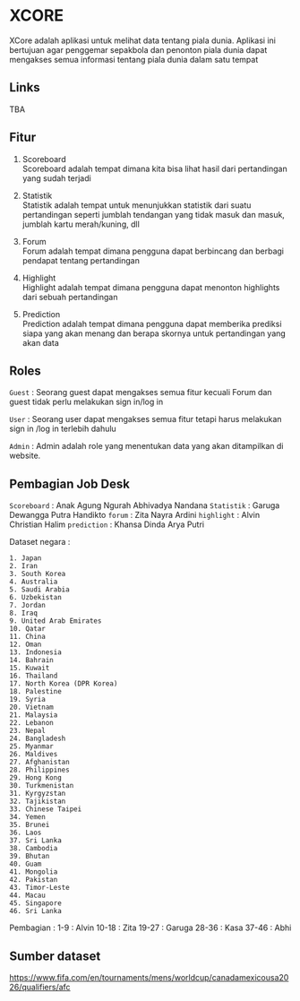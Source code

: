 # XCORE

XCore adalah aplikasi untuk melihat data tentang piala dunia. Aplikasi ini bertujuan agar penggemar sepakbola dan penonton piala dunia dapat mengakses semua informasi tentang piala dunia dalam satu tempat

## Links
TBA

## Fitur
1. Scoreboard</br>
Scoreboard adalah tempat dimana kita bisa lihat hasil dari pertandingan yang sudah terjadi

2. Statistik</br>
Statistik adalah tempat untuk menunjukkan statistik dari suatu pertandingan seperti jumblah tendangan yang tidak masuk dan masuk, jumblah kartu merah/kuning, dll

3. Forum</br>
Forum adalah tempat dimana pengguna dapat berbincang dan berbagi pendapat tentang pertandingan

4. Highlight</br>
Highlight adalah tempat dimana pengguna dapat menonton highlights dari sebuah pertandingan

5. Prediction</br>
Prediction adalah tempat dimana pengguna dapat memberika prediksi siapa yang akan menang dan berapa skornya untuk pertandingan yang akan data

## Roles

`Guest` : Seorang guest dapat mengakses semua fitur kecuali Forum dan guest tidak perlu melakukan sign in/log in </br>

`User`  : Seorang user dapat mengakses semua fitur tetapi harus melakukan sign in /log in terlebih dahulu </br>

`Admin` : Admin adalah role yang menentukan data yang akan ditampilkan di website. </br>

## Pembagian Job Desk
`Scoreboard` : Anak Agung Ngurah Abhivadya Nandana 
`Statistik`  : Garuga Dewangga Putra Handikto
`forum`      : Zita Nayra Ardini
`highlight`  : Alvin Christian Halim
`prediction` : Khansa Dinda Arya Putri

Dataset negara :
```
1. Japan
2. Iran
3. South Korea
4. Australia
5. Saudi Arabia
6. Uzbekistan
7. Jordan
8. Iraq
9. United Arab Emirates
10. Qatar
11. China
12. Oman
13. Indonesia
14. Bahrain
15. Kuwait
16. Thailand
17. North Korea (DPR Korea)
18. Palestine
19. Syria
20. Vietnam
21. Malaysia
22. Lebanon
23. Nepal
24. Bangladesh
25. Myanmar
26. Maldives
27. Afghanistan
28. Philippines
29. Hong Kong
30. Turkmenistan
31. Kyrgyzstan
32. Tajikistan
33. Chinese Taipei
34. Yemen
35. Brunei
36. Laos
37. Sri Lanka
38. Cambodia
39. Bhutan
40. Guam
41. Mongolia
42. Pakistan
43. Timor-Leste
44. Macau
45. Singapore
46. Sri Lanka

```

Pembagian :
1-9 : Alvin
10-18 : Zita
19-27 : Garuga
28-36 : Kasa
37-46 : Abhi

## Sumber dataset
https://www.fifa.com/en/tournaments/mens/worldcup/canadamexicousa2026/qualifiers/afc




